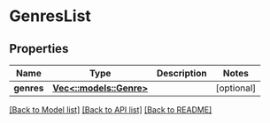# GenresList

## Properties

Name | Type | Description | Notes
------------ | ------------- | ------------- | -------------
**genres** | [**Vec<::models::Genre>**](genre.md) |  | [optional] 

[[Back to Model list]](../README.md#documentation-for-models) [[Back to API list]](../README.md#documentation-for-api-endpoints) [[Back to README]](../README.md)


